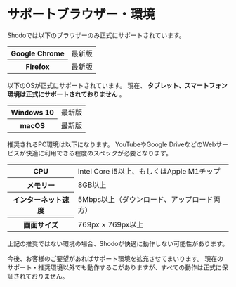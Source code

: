 # サポートブラウザー・環境

Shodoでは以下のブラウザーのみ正式にサポートされています。

<table>
<tr><th>Google Chrome</th><td>最新版</td></tr>
<tr><th>Firefox</th><td>最新版</td></tr>
</table>

以下のOSが正式にサポートされています。
現在、 **タブレット、スマートフォン環境は正式にサポートされておりません** 。

<table>
<tr><th>Windows 10</th><td>最新版</td></tr>
<tr><th>macOS</th><td>最新版</td></tr>
</table>

推奨されるPC環境は以下になります。
YouTubeやGoogle DriveなどのWebサービスが快適に利用できる程度のスペックが必要となります。

<table>
<tr><th>CPU</th><td>Intel Core i5以上、もしくはApple M1チップ</td></tr>
<tr><th>メモリー</th><td>8GB以上</td></tr>
<tr><th>インターネット速度</th><td>5Mbps以上（ダウンロード、アップロード両方）</td></tr>
<tr><th>画面サイズ</th><td>769px × 769px以上</td></tr>
</table>

上記の推奨ではない環境の場合、Shodoが快適に動作しない可能性があります。

今後、お客様のご要望があればサポート環境を拡充させてまいります。
現在のサポート・推奨環境以外でも動作するこがありますが、すべての動作は正式に保証されておりません。
